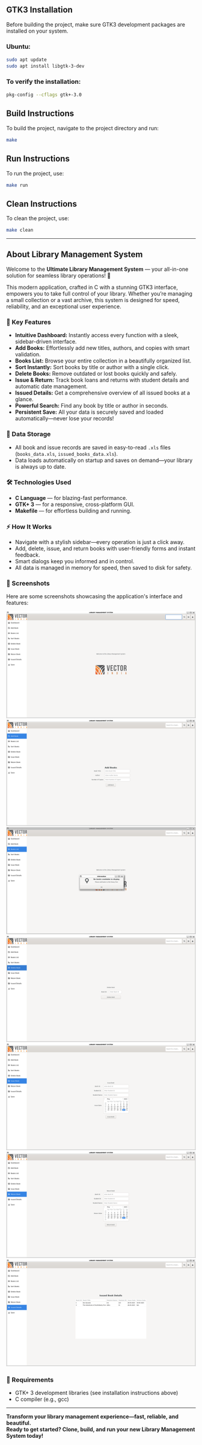 ## GTK3 Installation
Before building the project, make sure GTK3 development packages are installed on your system.

### Ubuntu:
```bash
sudo apt update
sudo apt install libgtk-3-dev
```

### To verify the installation:
```bash
pkg-config --cflags gtk+-3.0
```

## Build Instructions
To build the project, navigate to the project directory and run:
```bash
make
```

## Run Instructions
To run the project, use:
```bash
make run
```

## Clean Instructions
To clean the project, use:
```bash
make clean
```

---

## About Library Management System

Welcome to the **Ultimate Library Management System** — your all-in-one solution for seamless library operations! 🚀

This modern application, crafted in C with a stunning GTK3 interface, empowers you to take full control of your library. Whether you’re managing a small collection or a vast archive, this system is designed for speed, reliability, and an exceptional user experience.

### 🌟 Key Features

- **Intuitive Dashboard:** Instantly access every function with a sleek, sidebar-driven interface.
- **Add Books:** Effortlessly add new titles, authors, and copies with smart validation.
- **Books List:** Browse your entire collection in a beautifully organized list.
- **Sort Instantly:** Sort books by title or author with a single click.
- **Delete Books:** Remove outdated or lost books quickly and safely.
- **Issue & Return:** Track book loans and returns with student details and automatic date management.
- **Issued Details:** Get a comprehensive overview of all issued books at a glance.
- **Powerful Search:** Find any book by title or author in seconds.
- **Persistent Save:** All your data is securely saved and loaded automatically—never lose your records!

### 💾 Data Storage

- All book and issue records are saved in easy-to-read `.xls` files (`books_data.xls`, `issued_books_data.xls`).
- Data loads automatically on startup and saves on demand—your library is always up to date.

### 🛠️ Technologies Used

- **C Language** — for blazing-fast performance.
- **GTK+ 3** — for a responsive, cross-platform GUI.
- **Makefile** — for effortless building and running.

### ⚡ How It Works

- Navigate with a stylish sidebar—every operation is just a click away.
- Add, delete, issue, and return books with user-friendly forms and instant feedback.
- Smart dialogs keep you informed and in control.
- All data is managed in memory for speed, then saved to disk for safety.

### 📸 Screenshots

Here are some screenshots showcasing the application's interface and features:

![Dashboard](resources/Screenshot%201.png)
![Add Book](resources/Screenshot%202.png)
![Books List](resources/Screenshot%203.png)
![Sort Books](resources/Screenshot%204.png)
![Delete Book](resources/Screenshot%205.png)
![Issue Book](resources/Screenshot%206.png)
![Return Book](resources/Screenshot%207.png)


### 🚀 Requirements

- GTK+ 3 development libraries (see installation instructions above)
- C compiler (e.g., gcc)

---

**Transform your library management experience—fast, reliable, and beautiful.  
Ready to get started? Clone, build, and run your new Library Management System today!**